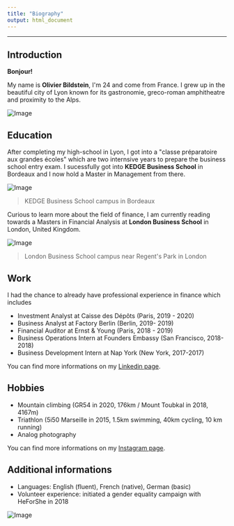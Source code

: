 ```yaml
---
title: "Biography"
output: html_document
---
```

---


## Introduction

**Bonjour!**

My name is **Olivier Bildstein**, I'm 24 and come from France. I grew up in the beautiful city of Lyon known for its gastronomie, greco-roman amphitheatre and proximity to the Alps.

![Image](https://upload.wikimedia.org/wikipedia/commons/thumb/6/6c/01._Panorama_de_Lyon_pris_depuis_le_toit_de_la_Basilique_de_Fourvi%C3%A8re.jpg/900px-01._Panorama_de_Lyon_pris_depuis_le_toit_de_la_Basilique_de_Fourvi%C3%A8re.jpg)


## Education

After completing my high-school in Lyon, I got into a "classe préparatoire aux grandes écoles" which are two internsive years to prepare the business school entry exam. I sucessfully got into **KEDGE Business School** in Bordeaux and I now hold a Master in Management from there.

![Image](https://upload.wikimedia.org/wikipedia/commons/e/e8/Campus_Kedge_BS_%C3%A0_Bordeaux.jpg)
> KEDGE Business School campus in Bordeaux

Curious to learn more about the field of finance, I am currently reading towards a Masters in Financial Analysis at **London Business School** in London, United Kingdom. 

![Image](https://upload.wikimedia.org/wikipedia/commons/6/66/London_Business_School_facade.jpg)
> London Business School campus near Regent's Park in London


## Work

I had the chance to already have professional experience in finance which includes 

 - Investment Analyst at Caisse des Dépôts (Paris, 2019 - 2020)
 - Business Analyst at Factory Berlin (Berlin, 2019- 2019)
 - Financial Auditor at Ernst & Young (Paris, 2018 - 2019)
 - Business Operations Intern at Founders Embassy (San Francisco, 2018-2018)
 - Business Development Intern at Nap York (New York, 2017-2017)

You can find more informations on my [Linkedin page](https://www.linkedin.com/in/olivierbildstein/).


## Hobbies

- Mountain climbing (GR54 in 2020, 176km / Mount Toubkal in 2018, 4167m)
- Triathlon (5i50 Marseille in 2015, 1.5km swimming, 40km cycling, 10 km running)
- Analog photography

You can find more informations on my [Instagram page](https://www.instagram.com/olivierbildstein/).


## Additional informations

- Languages: English (fluent), French (native), German (basic)
- Volunteer experience: initiated a gender equality campaign with HeForShe in 2018

![Image](https://media-exp1.licdn.com/dms/image/C4D03AQE00H40npmgjQ/profile-displayphoto-shrink_200_200/0?e=1606953600&v=beta&t=i7etE2DGIZtFSOrGhCQpUos7G8VyLozgUDw70xPsfV0)
